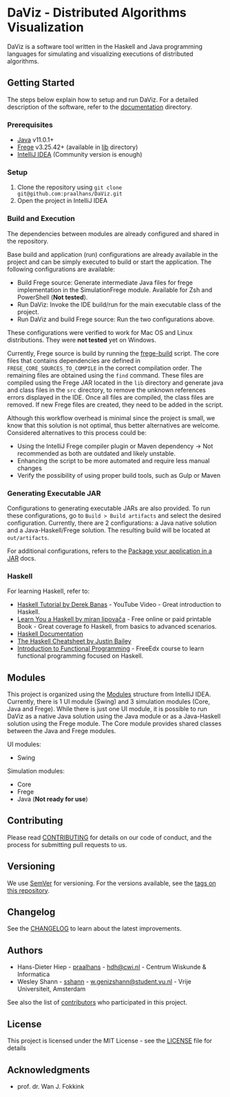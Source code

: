 # DaViz - Distributed Algorithms Visualization

DaViz is a software tool written in the Haskell and Java programming languages for simulating and visualizing executions of distributed algorithms.

## Getting Started

The steps below explain how to setup and run DaViz. For a detailed description of the software, refer to the [documentation](doc) directory.

### Prerequisites

- [Java](https://www.oracle.com/java/technologies/javase-downloads.html) v11.0.1+
- [Frege](https://github.com/Frege/frege) v3.25.42+ (available in [lib](lib/) directory)
- [IntelliJ IDEA](https://www.jetbrains.com/idea/) (Community version is enough)

### Setup

1. Clone the repository using `git clone git@github.com:praalhans/DaViz.git`
1. Open the project in IntelliJ IDEA 

### Build and Execution

The dependencies between modules are already configured and shared in the repository.

Base build and application (run) configurations are already available in the project and can be simply executed to build or start the application. The following configurations are available:

- Build Frege source: Generate intermediate Java files for frege implementation in the SimulationFrege module. Available for Zsh and PowerShell (**Not tested**). 
- Run DaViz: Invoke the IDE build/run for the main executable class of the project.
- Run DaViz and build Frege source: Run the two configurations above. 

These configurations were verified to work for Mac OS and Linux distributions. They were **not tested** yet on Windows.

Currently, Frege source is build by running the [frege-build](scripts/build-frege.sh) script. The core files that contains dependencies are defined in `FREGE_CORE_SOURCES_TO_COMPILE` in the correct compilation order. The remaining files are obtained using the `find` command. These files are compiled using the Frege JAR located in the `lib` directory and generate java and class files in the `src` directory, to remove the unknown references errors displayed in the IDE. Once all files are compiled, the class files are removed. If new Frege files are created, they need to be added in the script.

Although this workflow overhead is minimal since the project is small, we know that this solution is not optimal, thus better alternatives are welcome. Considered alternatives to this process could be:

- Using the IntelliJ Frege compiler plugin or Maven dependency &#8594; Not recommended as both are outdated and likely unstable.
- Enhancing the script to be more automated and require less manual changes
- Verify the possibility of using proper build tools, such as Gulp or Maven

### Generating Executable JAR

Configurations to generating executable JARs are also provided. To run these configurations, go to `Build > Build artifacts` and select the desired configuration. Currently, there are 2 configurations: a Java native solution and a Java-Haskell/Frege solution. The resulting build will be located at `out/artifacts`.

For additional configurations, refers to the [Package your application in a JAR](https://www.jetbrains.com/help/idea/packaging-a-module-into-a-jar-file.html) docs.

### Haskell

For learning Haskell, refer to:

- [Haskell Tutorial by Derek Banas](https://www.youtube.com/watch?v=02_H3LjqMr8) - YouTube Video - Great introduction to Haskell.
- [Learn You a Haskell by miran lipovača](http://learnyouahaskell.com/) - Free online or paid printable Book - Great coverage fo Haskell, from basics to advanced scenarios.
- [Haskell Documentation](https://www.haskell.org/documentation/)
- [The Haskell Cheatsheet by Justin Bailey](https://cheatsheet.codeslower.com/)
- [Introduction to Functional Programming](https://courses.edx.org/courses/course-v1:DelftX+FP101x+3T2015/course/) - FreeEdx course to learn functional programming focused on Haskell.

## Modules

This project is organized using the [Modules](https://www.jetbrains.com/help/idea/creating-and-managing-modules.html) structure from IntelliJ IDEA. Currently, there is 1 UI module (Swing) and 3 simulation modules (Core, Java and Frege). While there is just one UI module, it is possible to run DaViz as a native Java solution using the Java module or as a Java-Haskell solution using the Frege module. The Core module provides shared classes between the Java and Frege modules.

UI modules:

- Swing

Simulation modules:

- Core
- Frege
- Java (**Not ready for use**)

## Contributing

Please read [CONTRIBUTING](CONTRIBUTING.md) for details on our code of conduct, and the process for submitting pull requests to us.

## Versioning

We use [SemVer](http://semver.org/) for versioning. For the versions available, see the [tags on this repository](https://github.com/praalhans/DaViz/tags). 


## Changelog

See the [CHANGELOG](CHANGELOG.md) to learn about the latest improvements.

## Authors

- Hans-Dieter Hiep - [praalhans](https://github.com/praalhans) - <hdh@cwi.nl> - Centrum Wiskunde & Informatica
- Wesley Shann - [sshann](https://github.com/sshann) - <w.genizshann@student.vu.nl> - Vrije Universiteit, Amsterdam

See also the list of [contributors](https://github.com/praalhans/DaViz/graphs/contributors) who participated in this project.

## License

This project is licensed under the MIT License - see the [LICENSE](LICENSE) file for details

## Acknowledgments

- prof. dr. Wan J. Fokkink
